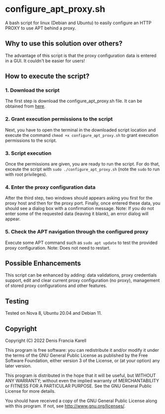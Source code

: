 # configure_apt_proxy.sh
A bash script for linux (Debian and Ubuntu) to easily configure an HTTP PROXY to use APT behind a proxy.

## Why to use this solution over others?

The advantage of this script is that the proxy configuration data is entered in a GUI. It couldn't be easier for users!

## How to execute the script?

### 1. Download the script

The first step is download the configure_apt_proxy.sh file. It can be obtained from [here](/configure_apt_proxy.sh).

### 2. Grant execution permissions to the script

Next, you have to open the terminal in the downloaded script location and execute the command `chmod +x configure_apt_proxy.sh` to grant execution permissions to the script.

### 3. Script execution

Once the permissions are given, you are ready to run the script. For do that, exceute the script with `sudo ./configure_apt_proxy.sh` (note the `sudo` to run with root privileges).

### 4. Enter the proxy configuration data

After the third step, two windows should appears asking you first for the proxy host and then for the proxy port.
Finally, once entered these data, you should see a dialog box with a confirmation message.
Note: If you do not enter some of the requested data (leaving it blank), an error dialog will appear.

### 5. Check the APT navigation through the configured proxy

Execute some APT command such as `sudo apt update` to test the provided proxy configuration. Note: Does not need to restart.


## Possible Enhancements

This script can be enhanced by adding: data validations, proxy credentials support, edit and clear current proxy configuration (no proxy), management of stored proxy configurations and other features.

## Testing

Tested on Nova 8, Ubuntu 20.04 and Debian 11.

## Copyright

Copyright (C) 2022 Denis Francia Karell

This program is free software: you can redistribute it and/or modify it under the terms of the GNU General Public License as published by the Free Software Foundation, either version 3 of the License, or (at your option) any later version.

This program is distributed in the hope that it will be useful, but WITHOUT ANY WARRANTY; without even the implied warranty of MERCHANTABILITY or FITNESS FOR A PARTICULAR PURPOSE. See the GNU General Public License for more details.

You should have received a copy of the GNU General Public License along with this program. If not, see http://www.gnu.org/licenses/.
